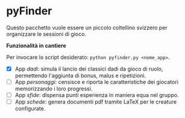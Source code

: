 pyFinder
========

Questo pacchetto vuole essere un piccolo coltellino svizzero per organizzare le sessioni di gioco. 

**Funzionalità in cantiere**

Per invocare lo script desiderato: ```python pyfinder.py <nome_app>```.
- [x] App *dadi*: simula il lancio dei classici dadi da gioco di ruolo, permettendo l'aggiunta di bonus, malus e ripetizioni. 
- [ ] App *personaggi*: censisce e riporta le caratteristiche dei giocatori memorizzando i loro progressi.
- [ ] App *sfide*: dispensa punti esperienza in maniera equa nel gruppo.
- [ ] App *schede*: genera documenti pdf tramite LaTeX per le creature configurate.